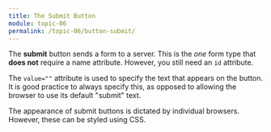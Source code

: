 ```yaml
---
title: The Submit Button
module: topic-06
permalink: /topic-06/button-submit/
---
```


<div class="divider-heading"></div>

The **submit** button sends a form to a server. This is the _one_ form type that **does not** require a name attribute.  However, you still need an `id` attribute.

The `value=""` attribute is used to specify the text that appears on the button. It is good practice to always specify this, as opposed to allowing the browser to use its default "submit" text.

The appearance of submit buttons is dictated by individual browsers. However, these can be styled using CSS.


<div class="codepen-embed">
  <p data-height="400" data-theme-id="30567" data-slug-hash="wreBBp" data-default-tab="html,result" data-user="Media-Ed-Online" data-embed-version="2" data-pen-title="[Intro-Web-Dev] Topic-05: Botton Input Elements, Pt. 2" class="codepen"></p>
</div>
